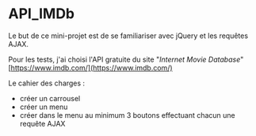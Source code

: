 # API_IMDb

Le but de ce mini-projet est de se familiariser avec jQuery et les requêtes AJAX.

Pour les tests, j'ai choisi l'API gratuite du site "_Internet Movie Database_" [https://www.imdb.com/](https://www.imdb.com/)

Le cahier des charges : 

* créer un carrousel
* créer un menu
* créer dans le menu au minimum 3 boutons effectuant chacun une requête AJAX
